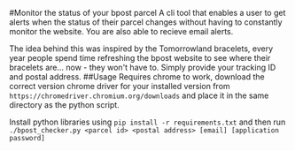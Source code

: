 #Monitor the status of your bpost parcel
A cli tool that enables a user to get alerts when the status of their parcel changes without having to constantly monitor the website. You are also able to recieve email alerts.

The idea behind this was inspired by the Tomorrowland bracelets, every year people spend time refreshing the bpost website to see where their bracelets are... now - they won't have to.  Simply provide your tracking ID and postal address.
##Usage
Requires chrome to work, download the correct version chrome driver for your installed version from `https://chromedriver.chromium.org/downloads` and place it in the same directory as the python script.

Install python libraries using `pip install -r requirements.txt` and then run `./bpost_checker.py <parcel id> <postal address> [email] [application password]`


